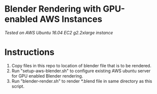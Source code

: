Blender Rendering with GPU-enabled AWS Instances
================================================

*Tested on AWS Ubuntu 16.04 EC2 g2.2xlarge instance*

# Instructions
1. Copy files in this repo to location of blender file that is to be rendered.
2. Run "setup-aws-blender.sh" to configure existing AWS ubuntu server for GPU enabled Blender rendering.
3. Run "blender-render.sh" to render \*.blend file in same directory as this script.

